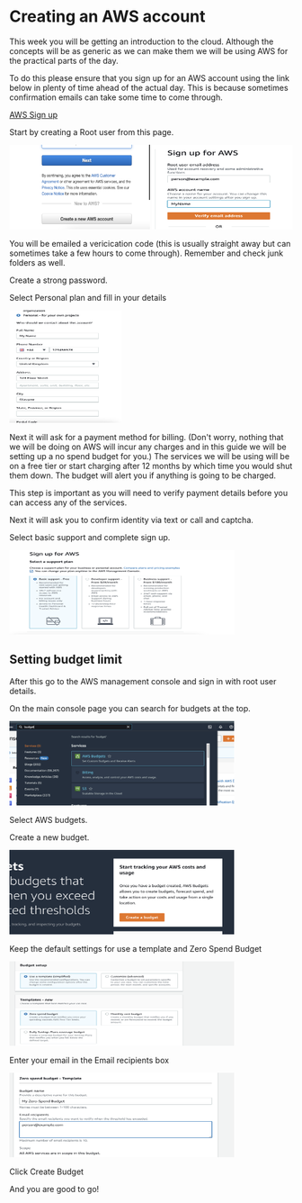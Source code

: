 # Creating an AWS account

This week you will be getting an introduction to the cloud. Although the concepts will be as generic as we can make them we will be using AWS for the practical parts of the day. 

To do this please ensure that you sign up for an AWS account using the link below in plenty of time ahead of the actual day. This is because sometimes confirmation emails can take some time to come through. 

[AWS Sign up](https://signin.aws.amazon.com/signin?redirect_uri=https%3A%2F%2Fportal.aws.amazon.com%2Fbilling%2Fsignup%2Fresume&client_id=signup&code_challenge_method=SHA-256&code_challenge=gB8tmx06WBP1rReck54rNwDgCrbY4kJAoOLmh58b298)


Start by creating a Root user from this page. 

<img src="images/sign_up1.png" width="250" height="150" />

<img src="images/sign_up2.png" width="250" height="150" />

You will be emailed a vericication code (this is usually straight away but can sometimes take a few hours to come through). Remember and check junk folders as well.

Create a strong password.

Select Personal plan and fill in your details

<img src="images/personal_details.png" width="200" height="200" />

Next it will ask for a payment method for billing. (Don't worry, nothing that we will be doing on AWS will incur any charges and in this guide we will be setting up a no spend budget for you.) The services we will be using will be on a free tier or start charging after 12 months by which time you would shut them down. The budget will alert you if anything is going to be charged.

This step is important as you will need to verify payment details before you can access any of the services. 

Next it will ask you to confirm identity via text or call and captcha. 

Select basic support and complete sign up.

<img src="images/plan.png" width="400" height="150" />

## Setting budget limit

After this go to the AWS management console and sign in with root user details.

On the main console page you can search for budgets at the top.

<img src="images/budgets.png" width="400" height="150" />

Select AWS budgets.

Create a new budget.

<img src="images/create_budget.png" width="400" height="150" />

Keep the default settings for use a template and Zero Spend Budget

<img src="images/templates.png" width="400" height="150" />

Enter your email in the Email recipients box

<img src="images/email.png" width="400" height="150" />



Click Create Budget


And you are good to go! 



